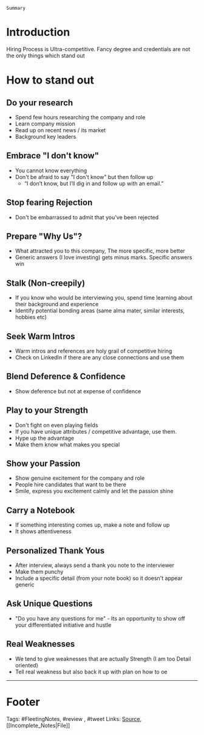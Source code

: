 `Summary`

# Introduction
Hiring Process is Ultra-competitive.  Fancy degree and credentials are not the only things which stand out

# How to stand out
## Do your research
- Spend few hours researching the company and role
- Learn company mission
- Read up on recent news / its market
- Background key leaders

## Embrace "I don't know"
- You cannot know everything
- Don't be afraid to say "I don't know" but then follow up
	- “I don’t know, but I’ll dig in and follow up with an email.”

## Stop fearing Rejection
- Don't be embarrassed to admit that you've been rejected

## Prepare "Why Us"?
- What attracted you to this company, The more specific, more better
- Generic answers (I love investing) gets minus marks. Specific answers win

## Stalk (Non-creepily)
- If you know who would be interviewing you, spend time learning about their background and experience
- Identify potential bonding areas (same alma mater, similar interests, hobbies etc)

## Seek Warm Intros
- Warm intros and references are holy grail of competitive hiring
- Check on LinkedIn if there are any close connections and use them

## Blend Deference & Confidence
- Show deference but not at expense of confidence

## Play to your Strength
- Don't fight on even playing fields
- If you have unique attributes / competitive advantage, use them.
- Hype up the advantage
- Make them know what makes you special

## Show your Passion
- Show genuine excitement for the company and role
- People hire candidates that want to be there
- Smile, express you excitement calmly and let the passion shine

## Carry a Notebook
- If something interesting comes up, make a note and follow up
- It shows attentiveness

## Personalized Thank Yous
- After interview, always send a thank you note to the interviewer
- Make them punchy
- Include a specific detail (from your note book) so it doesn't appear generic

## Ask Unique Questions
- "Do you have any questions for me" - Its an opportunity to show off your differentiated initiative and hustle

## Real Weaknesses
- We tend to give weaknesses that are actually Strength (I am too Detail oriented)
- Tell real weakness but also back it up with plan on how to oe



---
# Footer

Tags: #FleetingNotes, #review , #tweet
Links: 
[Source](https://twitter.com/SahilBloom/status/1399375061111382022?s=20), [[Incomplete_Notes|File]]

<!--stackedit_data:
eyJoaXN0b3J5IjpbMTUyMDUzNDgxNywtMTQyMTI5NjE0OCwtMT
Q0OTUyOTgxNSw5NzU0ODk1OTldfQ==
-->